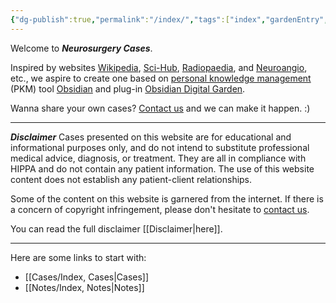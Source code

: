 ```yaml
---
{"dg-publish":true,"permalink":"/index/","tags":["index","gardenEntry","gardenEntry","gardenEntry","gardenEntry","gardenEntry","gardenEntry","gardenEntry","gardenEntry","gardenEntry","gardenEntry"],"created":"2023-04-24T21:21:28.000-05:00","updated":"2023-05-25T14:26:30.620-05:00"}
---
```



Welcome to ***Neurosurgery Cases***.

Inspired by websites [Wikipedia](https://www.wikipedia.org/), [Sci-Hub](https://www.sci-hub.st/), [Radiopaedia](https://radiopaedia.org/), and [Neuroangio](http://neuroangio.org/), etc., we aspire to create one based on [personal knowledge management](https://en.wikipedia.org/wiki/Personal_knowledge_management) (PKM) tool [Obsidian](https://obsidian.md/) and plug-in [Obsidian Digital Garden](https://dg-docs.ole.dev/).

Wanna share your own cases? [Contact us](mailto:contact@neurosurgerycases.com) and we can make it happen. :)

---

***Disclaimer***
Cases presented on this website are for educational and informational purposes only, and do not intend to substitute professional medical advice, diagnosis, or treatment. They are all in compliance with HIPPA and do not contain any patient information. The use of this website content does not establish any patient-client relationships. 

Some of the content on this website is garnered from the internet. If there is a concern of copyright infringement, please don't hesitate to [contact us](mailto:contact@neurosurgerycases.com).

You can read the full disclaimer [[Disclaimer\|here]].

---

Here are some links to start with:
- [[Cases/Index, Cases\|Cases]]
- [[Notes/Index, Notes\|Notes]]
